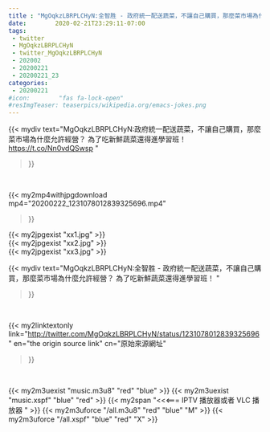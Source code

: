 ```yaml
---
title : "MgOqkzLBRPLCHyN:全智胜 - 政府統一配送蔬菜，不讓自己購買，那麼菜市場為什麼允許經營？ 為了吃新鮮蔬菜還得進學習班！ "
date:        2020-02-21T23:29:11-07:00
tags:
 - twitter
 - MgOqkzLBRPLCHyN
 - twitter_MgOqkzLBRPLCHyN
 - 202002
 - 20200221
 - 20200221_23
categories:
 - 20200221
#icon:        "fas fa-lock-open"
#resImgTeaser: teaserpics/wikipedia.org/emacs-jokes.png
---
```


{{< mydiv text="MgOqkzLBRPLCHyN:政府統一配送蔬菜，不讓自己購買，那麼菜市場為什麼允許經營？ 為了吃新鮮蔬菜還得進學習班！ https://t.co/Nn0vdQSwsp "
>}}
<br>


{{< my2mp4withjpgdownload mp4="20200222_1231078012839325696.mp4"
>}}

{{< my2jpgexist "xx1.jpg" >}}<br>
{{< my2jpgexist "xx2.jpg" >}}<br>
{{< my2jpgexist "xx3.jpg" >}}<br>



{{< mydiv text="MgOqkzLBRPLCHyN:全智胜 - 政府統一配送蔬菜，不讓自己購買，那麼菜市場為什麼允許經營？ 為了吃新鮮蔬菜還得進學習班！ "
>}}
<br>

{{< my2linktextonly link="http://twitter.com/MgOqkzLBRPLCHyN/status/1231078012839325696"
en="the origin source link" cn="原始來源網址"
>}}


<br>

{{< my2m3uexist "music.m3u8" "red"  "blue" >}} {{< my2m3uexist "music.xspf" "blue" "red"  >}} {{< my2span "<<<=== IPTV 播放器或者 VLC 播放器 " >}} {{< my2m3uforce "/all.m3u8" "red"  "blue" "M" >}} {{< my2m3uforce "/all.xspf" "blue" "red"  "X" >}} 
